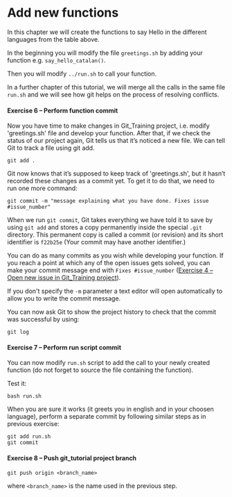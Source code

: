 # Add new functions

In this chapter we will create the functions to say Hello in the different languages from the table above.

In the beginning you will modify the file `greetings.sh` by adding your function e.g. `say_hello_catalan()`.

Then you will modify `../run.sh` to call your function.

In a further chapter of this tutorial, we will merge all the calls in the same file `run.sh` and we will see how git helps on the process of resolving conflicts.

#### Exercise 6 – Perform function commit

Now you have time to make changes in Git_Training project, i.e. modify 'greetings.sh' file and develop your function. After that, if we check the status of our project again, Git tells us that it’s noticed a new file. We can tell Git to track a file using git add.

```
git add .
```

Git now knows that it’s supposed to keep track of 'greetings.sh', but it hasn’t recorded these changes as a commit yet. To get it to do that, we need to run one more command:

```
git commit -m "message explaining what you have done. Fixes issue #issue_number"
```

When we run `git commit`, Git takes everything we have told it to save by using `git add` and stores a copy permanently inside the special `.git` directory. This permanent copy is called a commit (or revision) and its short identifier is `f22b25e` (Your commit may have another identifier.)

You can do as many commits as you wish while developing your function. If you reach a point at which any of the open issues gets solved, you can make your commit message end with `Fixes #issue_number` ([Exercise 4 – Open new issue in Git_Training project](https://github.com/fmassonn/Git_Training/src/master/project/linux/gogs_issues)).

If you don't specify the `-m` parameter a text editor will open automatically to allow you to write the commit message.

You can now ask Git to show the project history to check that the commit was successful by using:

```
git log
```

#### Exercise 7 – Perform run script commit

You can now modify `run.sh` script to add the call to your newly created function (do not forget to source the file containing the function).

Test it:

```
bash run.sh
```

When you are sure it works (it greets you in english and in your choosen language), perform a separate commit by following similar steps as in previous exercise:

```
git add run.sh
git commit
```

#### Exercise 8 – Push git_tutorial project branch

```
git push origin <branch_name>
```

where `<branch_name>` is the name used in the previous step.